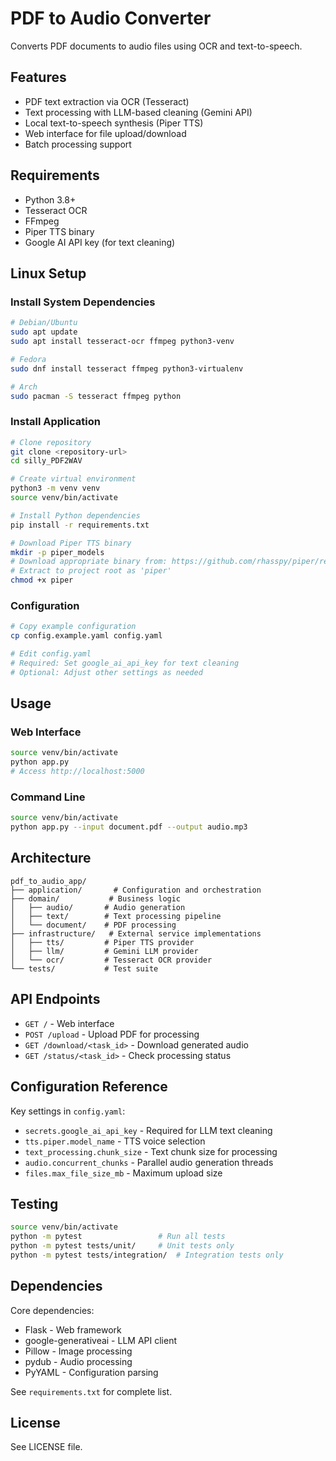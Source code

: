 # PDF to Audio Converter

Converts PDF documents to audio files using OCR and text-to-speech.

## Features

- PDF text extraction via OCR (Tesseract)
- Text processing with LLM-based cleaning (Gemini API)
- Local text-to-speech synthesis (Piper TTS)
- Web interface for file upload/download
- Batch processing support

## Requirements

- Python 3.8+
- Tesseract OCR
- FFmpeg
- Piper TTS binary
- Google AI API key (for text cleaning)

## Linux Setup

### Install System Dependencies

```bash
# Debian/Ubuntu
sudo apt update
sudo apt install tesseract-ocr ffmpeg python3-venv

# Fedora
sudo dnf install tesseract ffmpeg python3-virtualenv

# Arch
sudo pacman -S tesseract ffmpeg python
```

### Install Application

```bash
# Clone repository
git clone <repository-url>
cd silly_PDF2WAV

# Create virtual environment
python3 -m venv venv
source venv/bin/activate

# Install Python dependencies
pip install -r requirements.txt

# Download Piper TTS binary
mkdir -p piper_models
# Download appropriate binary from: https://github.com/rhasspy/piper/releases
# Extract to project root as 'piper'
chmod +x piper
```

### Configuration

```bash
# Copy example configuration
cp config.example.yaml config.yaml

# Edit config.yaml
# Required: Set google_ai_api_key for text cleaning
# Optional: Adjust other settings as needed
```

## Usage

### Web Interface

```bash
source venv/bin/activate
python app.py
# Access http://localhost:5000
```

### Command Line

```bash
source venv/bin/activate
python app.py --input document.pdf --output audio.mp3
```

## Architecture

```
pdf_to_audio_app/
├── application/       # Configuration and orchestration
├── domain/           # Business logic
│   ├── audio/       # Audio generation
│   ├── text/        # Text processing pipeline
│   └── document/    # PDF processing
├── infrastructure/   # External service implementations
│   ├── tts/         # Piper TTS provider
│   ├── llm/         # Gemini LLM provider
│   └── ocr/         # Tesseract OCR provider
└── tests/           # Test suite
```

## API Endpoints

- `GET /` - Web interface
- `POST /upload` - Upload PDF for processing
- `GET /download/<task_id>` - Download generated audio
- `GET /status/<task_id>` - Check processing status

## Configuration Reference

Key settings in `config.yaml`:

- `secrets.google_ai_api_key` - Required for LLM text cleaning
- `tts.piper.model_name` - TTS voice selection
- `text_processing.chunk_size` - Text chunk size for processing
- `audio.concurrent_chunks` - Parallel audio generation threads
- `files.max_file_size_mb` - Maximum upload size

## Testing

```bash
source venv/bin/activate
python -m pytest                 # Run all tests
python -m pytest tests/unit/     # Unit tests only
python -m pytest tests/integration/  # Integration tests only
```

## Dependencies

Core dependencies:
- Flask - Web framework
- google-generativeai - LLM API client
- Pillow - Image processing
- pydub - Audio processing
- PyYAML - Configuration parsing

See `requirements.txt` for complete list.

## License

See LICENSE file.
